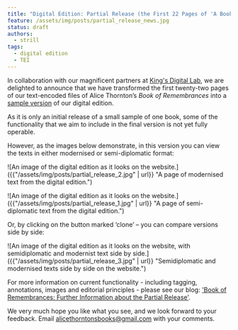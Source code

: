 ```yaml
---
title: "Digital Edition: Partial Release (the First 22 Pages of 'A Book of Remembrances')"
feature: /assets/img/posts/partial_release_news.jpg
status: draft
authors:
  - strill
tags:
  - digital edition
  - TEI
---
```


In collaboration with our magnificent partners at [King's Digital Lab](https://thornton.kdl.kcl.ac.uk/about/), we are delighted to announce that we have transformed the first twenty-two pages of our text-encoded files of Alice Thornton’s *Book of Remembrances* into a [sample version](https://thornton.kdl.kcl.ac.uk/books/viewer/?&p0.lo=l1) of our digital edition. 

As it is only an initial release of a small sample of one book, some of the functionality that we aim to include in the final version is not yet fully operable. 

However, as the images below demonstrate, in this version you can view the texts in either modernised or semi-diplomatic format:

![An image of the digital edition as it looks on the website.]({{"/assets/img/posts/partial_release_2.jpg" | url}} "A page of modernised text from the digital edition.")


![An image of the digital edition as it looks on the website.]({{"/assets/img/posts/partial_release_1.jpg" | url}} "A page of semi-diplomatic text from the digital edition.")


Or, by clicking on the button marked ‘clone’ – you can compare versions side by side:

![An image of the digital edition as it looks on the website, with semidiplomatic and modernist text side by side.]({{"/assets/img/posts/partial_release_3.jpg" | url}} "Semidiplomatic and modernised texts side by side on the website.")

For more information on current functionality - including tagging, annotations, images and editorial principles - please see our blog: ['Book of Remembrances: Further Information about the Partial Release'](https://thornton.kdl.kcl.ac.uk/posts/blog/2023-05-29-partial-release-blog/).

We very much hope you like what you see, and we look forward to your feedback. Email alicethorntonsbooks@gmail.com with your comments.


